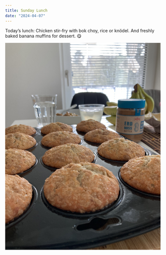 ```yaml
---
title: Sunday Lunch
date: "2024-04-07"
---
```


Today’s lunch: Chicken stir-fry with bok choy, rice or knödel. And freshly baked banana muffins for dessert. 😋

<img src="/static/img/BananaMuffins.jpg" width="500">

